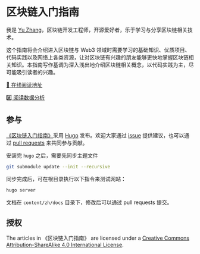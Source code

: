 # 区块链入门指南

我是 [Yu Zhang](https://github.com/pseudoyu)，区块链开发工程师，开源爱好者，乐于学习与分享区块链相关技术。

这个指南将会介绍进入区块链与 Web3 领域时需要学习的基础知识、优质项目、代码实践以及网络上各类资源，让对区块链有兴趣的朋友能够更快地掌握区块链相关知识。本指南写作基调为深入浅出地介绍区块链相关概念，以代码实践为主，尽可能吸引读者的兴趣。

[📖 在线阅读地址](https://www.pseudoyu.com/blockchain-guide/)

[#️⃣ 阅读数据分析](https://data.pseudoyu.com/share/KRyiGeuT/%E5%8C%BA%E5%9D%97%E9%93%BE%E5%85%A5%E9%97%A8%E6%8C%87%E5%8D%97)

## 参与

[《区块链入门指南》](https://github.com/pseudoyu/blockchain-guide)采用 [Hugo](https://gohugo.io) 发布。欢迎大家通过 [issue](https://github.com/pseudoyu/blockchain-guide/issues) 提供建议，也可以通过 [pull requests](https://github.com/pseudoyu/blockchain-guide/pulls) 来共同参与贡献。

安装完 `hugo` 之后，需要先同步主题文件

```bash
git submodule update --init --recursive
```

同步完成后，可在根目录执行以下指令来测试网站：

```bash
hugo server
```

文档在 `content/zh/docs` 目录下，修改后可以通过 pull requests 提交。

## 授权

The articles in 《区块链入门指南》 are licensed under a [Creative Commons Attribution-ShareAlike 4.0 International License](http://creativecommons.org/licenses/by-sa/4.0/).
